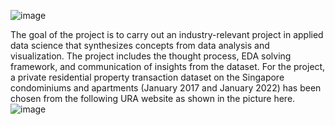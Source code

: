 ![image](https://user-images.githubusercontent.com/96287600/156367866-8eb835b7-dedf-4392-a00b-3e1f43dda3ed.png)

The goal of the project is to carry out an industry-relevant project in applied data science that synthesizes concepts from data analysis and visualization. 
The project includes the thought process, EDA solving framework, and communication of insights from the dataset.
For the project, a private residential property transaction dataset on the Singapore condominiums and apartments (January 2017 and January 2022) has been chosen from the following  URA website  as shown in the picture here. 
![image](https://user-images.githubusercontent.com/96287600/156368674-7ae20f16-e560-4d98-ac62-6989fd777ee7.png)


